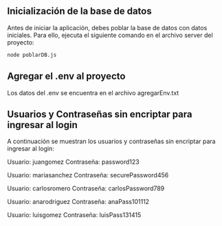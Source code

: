 ## Inicialización de la base de datos

Antes de iniciar la aplicación, debes poblar la base de datos con datos iniciales. Para ello, ejecuta el siguiente comando en el archivo server del proyecto:

```bash
node poblarDB.js
```

## Agregar el .env al proyecto

Los datos del .env se encuentra en el archivo agregarEnv.txt

## Usuarios y Contraseñas sin encriptar para ingresar al login

A continuación se muestran los usuarios y contraseñas sin encriptar para ingresar al login:

Usuario: juangomez
Contraseña: password123

Usuario: mariasanchez
Contraseña: securePassword456

Usuario: carlosromero
Contraseña: carlosPassword789

Usuario: anarodriguez
Contraseña: anaPass101112

Usuario: luisgomez
Contraseña: luisPass131415